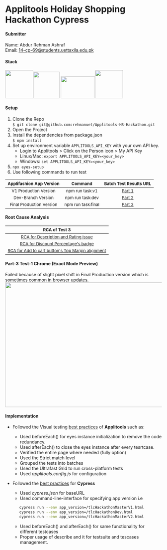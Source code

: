 # Applitools Holiday Shopping Hackathon Cypress

#### Submitter
Name: Abdur Rehman Ashraf </br>
Email: 14-cp-69@students.uettaxila.edu.pk

#### Stack
<img src="https://raw.githubusercontent.com/rehmanuet/DataEssential/master/junk/applitools-logo.png?raw=true" height="90"/><img src="https://avatars0.githubusercontent.com/u/8908513?s=200&v=4?raw=true" height="85" />    <img src="https://i.pinimg.com/originals/48/4d/9a/484d9a03c676a55671a9d257a48c4378.png?raw=true?raw=true" width="110" height="70"/><img src="https://camo.githubusercontent.com/58045a79a69afea4cab1cea6def6d911fba3956cf5fd683addf41c032aa64088/68747470733a2f2f636c6475702e636f6d2f78465646784f696f41552e737667?raw=true" height="90" />

#### Setup
1. Clone the Repo<br />
`$ git clone git@github.com:rehmanuet/Applitools-HS-Hackathon.git`<br/>
2. Open the Project<br />
3. Install the dependencies from package.json<br />
 `$ npm install`<br />
4. Set up environment variable `APPLITOOLS_API_KEY` with your own API key.
    * Login to Applitools > Click on the Person icon > My API Key
    * Linux/Mac: `export APPLITOOLS_API_KEY=<your_key>`
    * Windows: `set APPLITOOLS_API_KEY=<your_key>`
5. `npx eyes-setup`
6. Use following commands to run test <br/>

 | <b><sub>Applifashion App Version</sub></b> |    <b><sub>Command</sub>   </b> | <b><sub>Batch Test Results URL</sub></b> |
 | :-: | :-: | :-: |
 |     <sub>V1 Production Version</sub>    | <sub>npm run task:v1</sub>  | <sub>[Part 1](https://eyes.applitools.com/app/test-results/00000251794497338101?accountId=ATz47TlcMkiN9X94Ra6-Bg~~&display=details&top=00000251794453703011%283%29)</sub>  |
 |     <sub>Dev-Branch Version</sub>   |     <sub>npm run task:dev</sub>          |<sub>[Part 2](https://eyes.applitools.com/app/test-results/00000251794496956257?accountId=ATz47TlcMkiN9X94Ra6-Bg~~&display=details&top=00000251794453703011%283%29)</sub>  |
 | <sub>Final Production Version</sub> | <sub>npm run task:final</sub>   |<sub>[Part 3](https://eyes.applitools.com/app/test-results/00000251794453703011?accountId=ATz47TlcMkiN9X94Ra6-Bg~~&display=details&top=00000251794453703011%283%29)</sub>  |


#### Root Cause Analysis
|   <sub> RCA of Test 3 </sub>   |
| :-:  | 
|     <sub>[RCA for Description and Rating issue](https://eyes.applitools.com/app/test-results/00000251794496956257/00000251794496924548/steps/1/edit?accountId=ATz47TlcMkiN9X94Ra6-Bg~~&diff=eyJkaWZmIjp7InRvcCI6NzcxLjQ5ODQ5OTg0OTk4NDksImxlZnQiOjU3LjQ5ODQ5OTg0OTk4NDk5NSwid2lkdGgiOjMwLjAwMzAwMDMwMDAzMDAwMywiaGVpZ2h0IjozMC4wMDMwMDAzMDAwMzAwMDN9LCJ2aWV3TW9kZSI6ImFjdHVhbCJ9&mode=step-editor)</sub> |
|     <sub>[RCA for Discount Percentage's badge](https://eyes.applitools.com/app/test-results/00000251794496956257/00000251794496924548/steps/1/edit?accountId=ATz47TlcMkiN9X94Ra6-Bg~~&diff=eyJkaWZmIjp7InRvcCI6NzcyLjAwMDAwMDAwMDAwMDEsImxlZnQiOjg4OSwid2lkdGgiOjg4LCJoZWlnaHQiOjIwfSwidmlld01vZGUiOiJhY3R1YWwifQ%3D%3D&mode=step-editor)</sub>   |
| <sub>[RCA for Add to cart button's Top Margin alignment](https://eyes.applitools.com/app/test-results/00000251794496956257/00000251794496924548/steps/1/edit?accountId=ATz47TlcMkiN9X94Ra6-Bg~~&diff=eyJkaWZmIjp7InRvcCI6NzkxLCJsZWZ0IjoxMDY0LCJ3aWR0aCI6MTIxLCJoZWlnaHQiOjEwfSwidmlld01vZGUiOiJhY3R1YWwifQ%3D%3D&mode=step-editor)</sub> |


#### Part-3 Test-1 Chrome (Exact Mode Preview)
Failed because of slight pixel shift in Final Production version which is sometimes common in browser updates.
<img src="https://github.com/rehmanuet/DataEssential/blob/master/junk/Task%201%20Part%203%20view%20as%20Exact.png?raw=true" width="1000" height="400"/>

#### Implementation
* Followed the Visual testing [best practices](https://applitools.com/automated-visual-testing-best-practices-guide/) of **Applitools** such as:
  * Used beforeEach() for eyes instance initialization to remove the code redundancy.
  * Used afterEach() to close the eyes instance after every tesrtcase.
  * Verified the entire page where needed (fully option)
  * Used the Strict match level
  * Grouped the tests into batches
  * Used the Ultrafast Grid to run cross-platform tests
  * Used _applitools.config.js_ for configuration
  
* Followed the [best practices](https://docs.cypress.io/guides/references/best-practices.html) for **Cypress**
  * Used _cypress.json_ for baseURL
  * Used command-line-interface for specifying app version i.e 
  ```sh
     cypress run --env app_version=/tlcHackathonMasterV1.html
     cypress run --env app_version=/tlcHackathonDev.html
     cypress run --env app_version=/tlcHackathonMasterV2.html
  ```
  * Used beforeEach() and afterEach() for same functionality for different testcases
  * Proper usage of describe and it for testsuite and tescases management.
  

